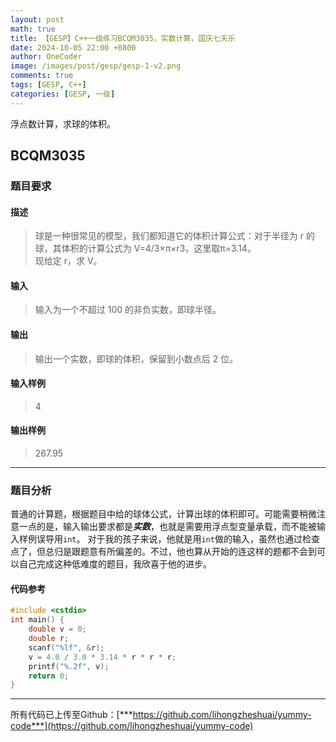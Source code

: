 ```yaml
---
layout: post
math: true
title: 【GESP】C++一级练习BCQM3035，实数计算，国庆七天乐
date: 2024-10-05 22:00 +0800
author: OneCoder
image: /images/post/gesp/gesp-1-v2.png
comments: true
tags: [GESP, C++]
categories: [GESP, 一级]
---
```

浮点数计算，求球的体积。

<!--more-->

## BCQM3035

### 题目要求

#### 描述

>球是一种很常见的模型，我们都知道它的体积计算公式：对于半径为 r 的球，其体积的计算公式为 V=4/3×π×r3，这里取π=3.14。  
>现给定 r，求 V。

#### 输入

>输入为一个不超过 100 的非负实数，即球半径。

#### 输出

>输出一个实数，即球的体积，保留到小数点后 2 位。

#### 输入样例

>4

#### 输出样例

>267.95

---

### 题目分析

普通的计算题，根据题目中给的球体公式，计算出球的体积即可。可能需要稍微注意一点的是，输入输出要求都是***实数***，也就是需要用浮点型变量承载，而不能被输入样例误导用`int`。
对于我的孩子来说，他就是用`int`做的输入，虽然也通过检查点了，但总归是跟题意有所偏差的。不过，他也算从开始的连这样的题都不会到可以自己完成这种低难度的题目，我欣喜于他的进步。

#### 代码参考

```cpp
#include <cstdio>
int main() {
    double v = 0;
    double r;
    scanf("%lf", &r);
    v = 4.0 / 3.0 * 3.14 * r * r * r;
    printf("%.2f", v);
    return 0;
}
```

---

所有代码已上传至Github：[***https://github.com/lihongzheshuai/yummy-code***](https://github.com/lihongzheshuai/yummy-code)
